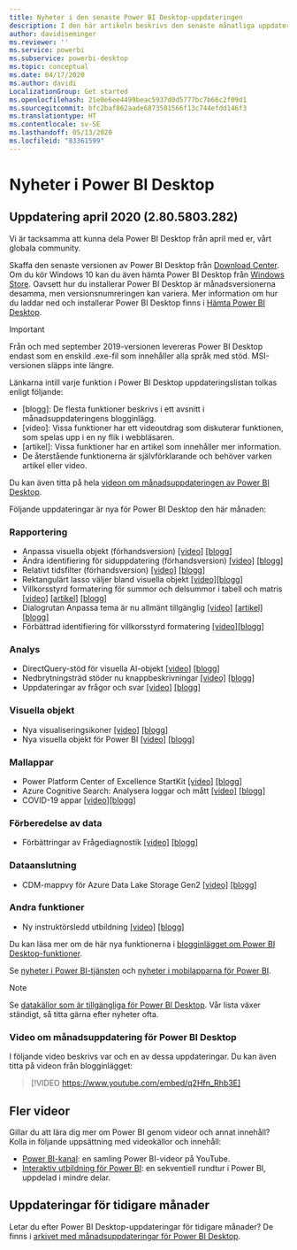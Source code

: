 ```yaml
---
title: Nyheter i den senaste Power BI Desktop-uppdateringen
description: I den här artikeln beskrivs den senaste månatliga uppdateringen för Power BI Desktop i detalj.
author: davidiseminger
ms.reviewer: ''
ms.service: powerbi
ms.subservice: powerbi-desktop
ms.topic: conceptual
ms.date: 04/17/2020
ms.author: davidi
LocalizationGroup: Get started
ms.openlocfilehash: 21e0e6ee4499beac5937d0d5777bc7b66c2f09d1
ms.sourcegitcommit: bfc2baf862aade6873501566f13c744efdd146f3
ms.translationtype: HT
ms.contentlocale: sv-SE
ms.lasthandoff: 05/13/2020
ms.locfileid: "83361599"
---
```

# <a name="whats-new-in-power-bi-desktop"></a>Nyheter i Power BI Desktop

## <a name="april-2020-update-2805803282"></a>Uppdatering april 2020 (2.80.5803.282)

Vi är tacksamma att kunna dela Power BI Desktop från april med er, vårt globala community. 

Skaffa den senaste versionen av Power BI Desktop från [Download Center](https://www.microsoft.com/download/details.aspx?id=58494). Om du kör Windows 10 kan du även hämta Power BI Desktop från [Windows Store](https://aka.ms/pbidesktopstore). Oavsett hur du installerar Power BI Desktop är månadsversionerna desamma, men versionsnumreringen kan variera. Mer information om hur du laddar ned och installerar Power BI Desktop finns i [Hämta Power BI Desktop](desktop-get-the-desktop.md). 

> [!IMPORTANT]
> Från och med september 2019-versionen levereras Power BI Desktop endast som en enskild .exe-fil som innehåller alla språk med stöd. MSI-versionen släpps inte längre.


Länkarna intill varje funktion i Power BI Desktop uppdateringslistan tolkas enligt följande:

* \[blogg\]: De flesta funktioner beskrivs i ett avsnitt i månadsuppdateringens blogginlägg.
* \[video\]: Vissa funktioner har ett videoutdrag som diskuterar funktionen, som spelas upp i en ny flik i webbläsaren.
* \[artikel\]: Vissa funktioner har en artikel som innehåller mer information.
* De återstående funktionerna är självförklarande och behöver varken artikel eller video.

Du kan även titta på hela [videon om månadsuppdateringen av Power BI Desktop](#power-bi-desktop-monthly-update-video).

Följande uppdateringar är nya för Power BI Desktop den här månaden:


### <a name="reporting"></a>Rapportering
* Anpassa visuella objekt (förhandsversion) [[video]](https://youtu.be/q2Hfn_Rhb3E?t=54)  [[blogg]](https://powerbi.microsoft.com/blog/power-bi-desktop-april-2020-feature-summary/#_Personalize_visuals) 
* Ändra identifiering för siduppdatering (förhandsversion) [[video]](https://youtu.be/q2Hfn_Rhb3E?t=447) [[blogg]](https://powerbi.microsoft.com/blog/power-bi-desktop-april-2020-feature-summary/#_Change_detection) 
* Relativt tidsfilter (förhandsversion) [[video]](https://youtu.be/q2Hfn_Rhb3E?t=744)  [[blogg]](https://powerbi.microsoft.com/blog/power-bi-desktop-april-2020-feature-summary/#_Relative_time_filter) 
* Rektangulärt lasso väljer bland visuella objekt [[video]](https://youtu.be/q2Hfn_Rhb3E?t=1016)[[blogg]](https://powerbi.microsoft.com/blog/power-bi-desktop-april-2020-feature-summary/#_Lasso_select) 
* Villkorsstyrd formatering för summor och delsummor i tabell och matris   [[video]](https://youtu.be/q2Hfn_Rhb3E?t=1075)  [[artikel]](../create-reports/desktop-conditional-table-formatting.md#totals-and-subtotals)  [[blogg]](https://powerbi.microsoft.com/blog/power-bi-desktop-april-2020-feature-summary/#_Conditional_formatting) 
* Dialogrutan Anpassa tema är nu allmänt tillgänglig  [[video]](https://youtu.be/q2Hfn_Rhb3E?t=1250) [[artikel]](../create-reports/desktop-report-themes.md#customize-report-themes)  [[blogg]](https://powerbi.microsoft.com/blog/power-bi-desktop-april-2020-feature-summary/#_Customize_theme_GA) 
* Förbättrad identifiering för villkorsstyrd formatering [[video]](https://youtu.be/q2Hfn_Rhb3E?t=1479)[[blogg]](https://powerbi.microsoft.com/blog/power-bi-desktop-april-2020-feature-summary/#_Improved_discoverability) 



### <a name="analytics"></a>Analys
* DirectQuery-stöd för visuella AI-objekt [[video]](https://youtu.be/q2Hfn_Rhb3E?t=1498)   [[blogg]](https://powerbi.microsoft.com/blog/power-bi-desktop-april-2020-feature-summary/#_Direct_Query_AI) 
* Nedbrytningsträd stöder nu knappbeskrivningar [[video]](https://youtu.be/q2Hfn_Rhb3E?t=1550) [[blogg]](https://powerbi.microsoft.com/blog/power-bi-desktop-april-2020-feature-summary/#_Decomp_tree_tooltips) 
* Uppdateringar av frågor och svar [[video]](https://youtu.be/q2Hfn_Rhb3E?t=1606)  [[blogg]](https://powerbi.microsoft.com/blog/power-bi-desktop-april-2020-feature-summary/#_QA_updates) 


### <a name="visuals"></a>Visuella objekt
* Nya visualiseringsikoner [[video]](https://youtu.be/q2Hfn_Rhb3E?t=1946)  [[blogg]](https://powerbi.microsoft.com/blog/power-bi-desktop-april-2020-feature-summary/#_New_Visualization_icons) 
* Nya visuella objekt för Power BI [[video]](https://youtu.be/q2Hfn_Rhb3E?t=1833)  [[blogg]](https://powerbi.microsoft.com/blog/power-bi-desktop-april-2020-feature-summary/#_Visualizations)


### <a name="template-apps"></a>Mallappar
* Power Platform Center of Excellence StartKit [[video]](https://youtu.be/q2Hfn_Rhb3E?t=1969)  [[blogg]](https://powerbi.microsoft.com/blog/power-bi-desktop-april-2020-feature-summary/#_CoE_StartKit) 
* Azure Cognitive Search: Analysera loggar och mått  [[video]](https://youtu.be/q2Hfn_Rhb3E?t=1969)  [[blogg]](https://powerbi.microsoft.com/blog/power-bi-desktop-april-2020-feature-summary/#_Azure_Cognitive_Search)
* COVID-19 appar [[video]](https://youtu.be/q2Hfn_Rhb3E?t=1969)[[blogg]](https://powerbi.microsoft.com/blog/power-bi-desktop-april-2020-feature-summary/#_COVID)


### <a name="data-preparation"></a>Förberedelse av data
* Förbättringar av Frågediagnostik  [[video]](https://youtu.be/q2Hfn_Rhb3E?t=2011)  [[blogg]](https://powerbi.microsoft.com/blog/power-bi-desktop-april-2020-feature-summary/#_Enhancements_to_Query) 


### <a name="data-connectivity"></a>Dataanslutning
* CDM-mappvy för Azure Data Lake Storage Gen2 [[video]](https://youtu.be/q2Hfn_Rhb3E?t=2124)  [[blogg]](https://powerbi.microsoft.com/blog/power-bi-desktop-april-2020-feature-summary/#_CDM_Folder_view) 


### <a name="other-features"></a>Andra funktioner
* Ny instruktörsledd utbildning [[video]](https://youtu.be/q2Hfn_Rhb3E?t=2147)  [[blogg]](https://powerbi.microsoft.com/blog/power-bi-desktop-april-2020-feature-summary/#_New_instructor-led_training) 


Du kan läsa mer om de här nya funktionerna i [blogginlägget om Power BI Desktop-funktioner](https://powerbi.microsoft.com/blog/power-bi-desktop-april-2020-feature-summary/).

Se [nyheter i Power BI-tjänsten](service-whats-new.md) och [nyheter i mobilapparna för Power BI](../consumer/mobile/mobile-whats-new-in-the-mobile-apps.md).

> [!NOTE]
> Se [datakällor som är tillgängliga för Power BI Desktop](../connect-data/desktop-data-sources.md). Vår lista växer ständigt, så titta gärna efter nyheter ofta.


### <a name="power-bi-desktop-monthly-update-video"></a>Video om månadsuppdatering för Power BI Desktop
I följande video beskrivs var och en av dessa uppdateringar. Du kan även titta på videon från blogginlägget:

> [!VIDEO https://www.youtube.com/embed/q2Hfn_Rhb3E]

## <a name="more-videos"></a>Fler videor

Gillar du att lära dig mer om Power BI genom videor och annat innehåll? Kolla in följande uppsättning med videokällor och innehåll:

-   [Power BI-kanal](https://www.youtube.com/user/mspowerbi): en samling Power BI-videor på YouTube.
-   [Interaktiv utbildning för Power BI](https://powerbi.microsoft.com/guided-learning/): en sekventiell rundtur i Power BI, uppdelad i mindre delar.

## <a name="updates-for-previous-months"></a>Uppdateringar för tidigare månader

Letar du efter Power BI Desktop-uppdateringar för tidigare månader? De finns i [arkivet med månadsuppdateringar för Power BI Desktop](desktop-latest-update-archive.md).
